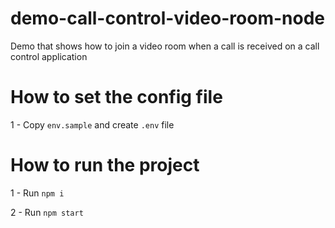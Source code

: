 # demo-call-control-video-room-node
Demo that shows how to join a video room when a call is received on a call control application

# How to set the config file

1 - Copy `env.sample` and create `.env` file

# How to run the project

1 - Run `npm i`

2 - Run `npm start`